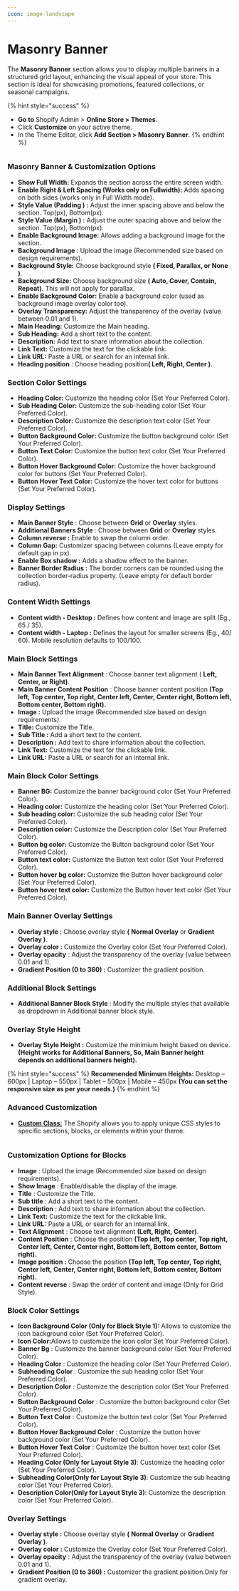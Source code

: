 ```yaml
---
icon: image-landscape
---
```


# Masonry Banner

The **Masonry Banner** section allows you to display multiple banners in a structured grid layout, enhancing the visual appeal of your store. This section is ideal for showcasing promotions, featured collections, or seasonal campaigns.

{% hint style="success" %}
* **Go to** Shopify Admin > **Online Store > Themes**.
* Click **Customize** on your active theme.
* In the Theme Editor, click **Add Section > Masonry Banner**.
{% endhint %}

<figure><img src="../.gitbook/assets/masonrybanner-01 (1).jpg" alt=""><figcaption></figcaption></figure>

### Masonry Banner **& Customization Options**

* **Show Full Width:** Expands the section across the entire screen width.
* **Enable Right & Left Spacing (Works only on Fullwidth):** Adds spacing on both sides (works only in Full Width mode).
* **Style Value (Padding ) :** Adjust the inner spacing above and below the section. Top(px), Bottom(px).
* **Style Value (Margin ) :** Adjust the outer spacing above and below the section. Top(px), Bottom(px).
* **Enable Background Image:** Allows adding a background image for the section.
* **Background Image** : Upload the image (Recommended size based on design requirements).
* **Background Style:** Choose background style **( Fixed, Parallax, or None )**.
* **Background Size:** Choose background size **( Auto, Cover, Contain, Repeat)**. This will not apply for parallax.&#x20;
* **Enable Background Color:** Enable a background color (used as background image overlay color too).
* **Overlay Transparency:** Adjust the transparency of the overlay (value between 0.01 and 1).
* **Main Heading:** Customize the Main heading.
* **Sub Heading:** Add a short text to the content.
* **Description:** Add text to share information about the collection.
* **Link Text:** Customize the text for the clickable link.
* **Link URL:** Paste a URL or search for an internal link.
* **Heading position** : Choose heading positio&#x6E;**( Left, Right, Center )**.

### **Section Color Settings**

* **Heading Color:** Customize the heading color (Set Your Preferred Color).
* **Sub Heading Color:** Customize the sub-heading color (Set Your Preferred Color).
* **Description Color:** Customize the description text color (Set Your Preferred Color).
* **Button Background Color:** Customize the button background color (Set Your Preferred Color).
* **Button Text Color:** Customize the button text color (Set Your Preferred Color).
* **Button Hover Background Color:** Customize the hover background color for buttons (Set Your Preferred Color).
* **Button Hover Text Color:** Customize the hover text color for buttons (Set Your Preferred Color).

### **Display Settings**&#x20;

* **Main Banner Style** : Choose between **Grid** or **Overlay** styles.
* **Additional Banners Style** : Choose between **Grid** or **Overlay** styles.
* **Column reverse :** Enable to swap the column order.
* **Column Gap:** Customizer spacing between columns (Leave empty for default gap in px).
* **Enable Box shadow :** Adds a shadow effect to the banner.
* **Banner Border Radius :** The border corners can be rounded using the collection border-radius property. (Leave empty for default border radius).

### **Content Width Settings**

* **Content width - Desktop :** Defines how content and image are split (Eg., 65 / 35).
* **Content width - Laptop :** Defines the layout for smaller screens (Eg., 40/ 60). Mobile resolution defaults to 100/100.

### **Main Block Settings**&#x20;

* **Main Banner Text Alignment** : Choose banner text alignment ( **Left, Center, or Right)**.
* **Main Banner Content Position** : Choose banner content position **(Top left, Top center, Top right, Center left, Center, Center right, Bottom left, Bottom center, Bottom right).**
* **Image :** Upload the image (Recommended size based on design requirement&#x73;_)_.
* **Title:** Customize the Title.
* **Sub Title :** Add a short text to the content.
* **Description :** Add text to share information about the collection.
* **Link Text:** Customize the text for the clickable link.
* **Link URL:** Paste a URL or search for an internal link.

### **Main Block Color Settings**

* **Banner BG:** Customize the banner background color (Set Your Preferred Color).
* **Heading color:**  Customize the heading color (Set Your Preferred Color).
* **Sub heading color:**  Customize the sub heading color (Set Your Preferred Color).
* **Description color:** Customize the Description color (Set Your Preferred Color).
* **Button bg color:** Customize the Button background color (Set Your Preferred Color).
* **Button text color:** Customize the Button text color (Set Your Preferred Color).
* **Button hover bg color:** Customize the Button hover background color (Set Your Preferred Color).
* **Button hover text color:** Customize the Button hover text color (Set Your Preferred Color).

### **Main Banner Overlay Settings**&#x20;

* **Overlay style :** Choose overlay style **(** **Normal Overlay** or **Gradient Overlay )**.
* **Overlay color :**  Customize the Overlay color (Set Your Preferred Color).
* **Overlay opacity** : Adjust the transparency of the overlay (value between 0.01 and 1).
* **Gradient Position (0 to 360) :** Customizer the gradient position.

### **Additional Block Settings**&#x20;

* **Additional Banner Block Style** : Modify the multiple styles that available as dropdrown in Additional banner block style.

### **Overlay Style Height**

* **Overlay Style Height :** Customize the minimium height based on device.**(Height works for Additional Banners, So, Main Banner height depends on additional banners height).**

{% hint style="success" %}
&#x20;**Recommended Minimum Heights:** Desktop – 600px | Laptop – 550px | Tablet – 500px | Mobile – 450px **(You can set the responsive size as per your needs.)**
{% endhint %}

### **Advanced Customization**

* [**Custom Class:**](https://wdtsupport.gitbook.io/shopify-os/custom-class) The Shopify allows you to apply unique CSS styles to specific sections, blocks, or elements within your theme.

<figure><img src="../.gitbook/assets/masonary banner.jpg" alt=""><figcaption></figcaption></figure>

### **Customization Options for Blocks**

* **Image** : Upload the image (Recommended size based on design requirements).
* **Show Image** : Enable/disable the display of the image.
* **Title** : Customize the Title.
* **Sub title** : Add a short text to the content.
* **Description** : Add text to share information about the collection.
* **Link Text:** Customize the text for the clickable link.
* **Link URL:** Paste a URL or search for an internal link.
* **Text Alignment** : Choose text alignment **(Left, Right, Center)**.
* **Content Position** : Choose the position **(Top left, Top center, Top right, Center left, Center, Center right, Bottom left, Bottom center, Bottom right).**
* **Image position :** Choose the position **(Top left, Top center, Top right, Center left, Center, Center right, Bottom left, Bottom center, Bottom right).**
* **Content reverse** : Swap the order of content and image (Only for Grid Style).

### **Block Color Settings**&#x20;

* **Icon Background Color (Only for Block Style 1):** Allows to customize the icon background color (Set Your Preferred Color).
* **Icon Color:**&#x41;llows to customize the icon color Set Your Preferred Color).
* **Banner Bg** : Customize the banner background color (Set Your Preferred Color).
* **Heading Color** : Customize the heading color (Set Your Preferred Color).
* **Subheading Color** : Customize the sub heading color (Set Your Preferred Color).
* **Description Color** : Customize the description color (Set Your Preferred Color).
* **Button Background Color** : Customize the button background color (Set Your Preferred Color).
* **Button Text Color** : Customize the button text color (Set Your Preferred Color).
* **Button Hover Background Color** : Customize the button hover background color (Set Your Preferred Color).
* **Button Hover Text Color** : Customize the button hover text color (Set Your Preferred Color).
* **Heading Color (Only for Layout Style 3)**: Customize the heading color (Set Your Preferred Color).
* **Subheading Color(Only for Layout Style 3)**: Customize the sub heading color (Set Your Preferred Color).
* **Description Color(Only for Layout Style 3)**: Customize the description color (Set Your Preferred Color).

### **Overlay Settings**

* **Overlay style :** Choose overlay style **(** **Normal Overlay** or **Gradient Overlay )**.
* **Overlay color :**  Customize the Overlay color (Set Your Preferred Color).
* **Overlay opacity** : Adjust the transparency of the overlay (value between 0.01 and 1).
* **Gradient Position (0 to 360) :** Customizer the gradient position.Only for gradient overlay.

<figure><img src="../.gitbook/assets/masonary-block.jpg" alt=""><figcaption></figcaption></figure>
